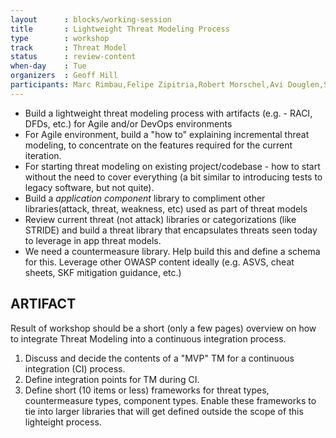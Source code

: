 ```yaml
---
layout      : blocks/working-session
title       : Lightweight Threat Modeling Process
type        : workshop
track       : Threat Model
status      : review-content
when-day    : Tue
organizers  : Geoff Hill
participants: Marc Rimbau,Felipe Zipitria,Robert Morschel,Avi Douglen,Stephen de Vries,Irene Michlin
---
```


- Build a lightweight threat modeling process with artifacts (e.g. - RACI, DFDs, etc.) for Agile and/or DevOps environments
- For Agile environment, build a "how to" explaining incremental threat modeling, to concentrate on the features required for the current iteration.
- For starting threat modeling on existing project/codebase - how to start without the need to cover everything (a bit similar to introducing tests to legacy software, but  not quite).
- Build a *application component* library to compliment other libraries(attack, threat, weakness, etc) used as part of threat models
- Review current threat (not attack) libraries or categorizations (like STRIDE) and build a threat library that encapsulates threats seen today to leverage in app threat models.
- We need a countermeasure library.  Help build this and define a schema for this.  Leverage other OWASP content ideally (e.g. ASVS, cheat sheets, SKF mitigation guidance, etc.)

## ARTIFACT

Result of workshop should be a short (only a few pages) overview on how to integrate Threat Modeling into a continuous integration process.

 1. Discuss and decide the contents of a "MVP" TM for a continuous integration (CI) process.
 2. Define integration points for TM during CI.
 3. Define short (10 items or less) frameworks for threat types, countermeasure types, component types. Enable these frameworks to tie into larger libraries that will get defined outside the scope of this lighteight process.
